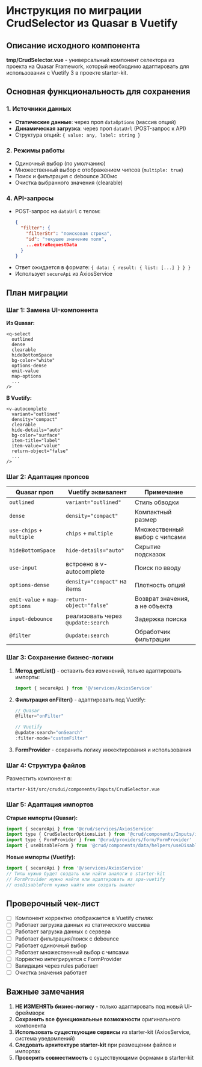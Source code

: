 # Инструкция по миграции CrudSelector из Quasar в Vuetify

## Описание исходного компонента
**tmp/CrudSelector.vue** - универсальный компонент селектора из проекта на Quasar Framework, который необходимо адаптировать для использования с Vuetify 3 в проекте starter-kit.

## Основная функциональность для сохранения

### 1. Источники данных
- **Статические данные**: через проп `dataOptions` (массив опций)
- **Динамическая загрузка**: через проп `dataUrl` (POST-запрос к API)
- Структура опций: `{ value: any, label: string }`

### 2. Режимы работы
- Одиночный выбор (по умолчанию)
- Множественный выбор с отображением чипсов (`multiple: true`)
- Поиск и фильтрация с debounce 300мс
- Очистка выбранного значения (clearable)

### 4. API-запросы
- POST-запрос на `dataUrl` с телом:
  ```json
  {
    "filter": {
      "filterStr": "поисковая строка",
      "id": "текущее значение поля",
      ...extraRequestData
    }
  }
  ```
- Ответ ожидается в формате: `{ data: { result: { list: [...] } } }`
- Использует `secureApi` из AxiosService



## План миграции

### Шаг 1: Замена UI-компонента
**Из Quasar:**
```vue
<q-select
  outlined
  dense
  clearable
  hideBottomSpace
  bg-color="white"
  options-dense
  emit-value
  map-options
  ...
/>
```

**В Vuetify:**
```vue
<v-autocomplete
  variant="outlined"
  density="compact"
  clearable
  hide-details="auto"
  bg-color="surface"
  item-title="label"
  item-value="value"
  return-object="false"
  ...
/>
```

### Шаг 2: Адаптация пропсов

| Quasar проп | Vuetify эквивалент | Примечание |
|------------|-------------------|------------|
| `outlined` | `variant="outlined"` | Стиль обводки |
| `dense` | `density="compact"` | Компактный размер |
| `use-chips` + `multiple` | `chips` + `multiple` | Множественный выбор с чипсами |
| `hideBottomSpace` | `hide-details="auto"` | Скрытие подсказок |
| `use-input` | встроено в v-autocomplete | Поиск по вводу |
| `options-dense` | `density="compact"` на items | Плотность опций |
| `emit-value` + `map-options` | `return-object="false"` | Возврат значения, а не объекта |
| `input-debounce` | реализовать через `@update:search` | Задержка поиска |
| `@filter` | `@update:search` | Обработчик фильтрации |

### Шаг 3: Сохранение бизнес-логики

1. **Метод getList()** - оставить без изменений, только адаптировать импорты:
   ```javascript
   import { secureApi } from '@/services/AxiosService'
   ```

2. **Фильтрация onFilter()** - адаптировать под Vuetify:
   ```javascript
   // Quasar
   @filter="onFilter"

   // Vuetify
   @update:search="onSearch"
   :filter-mode="customFilter"
   ```

3. **FormProvider** - сохранить логику инжектирования и использования

### Шаг 4: Структура файлов

Разместить компонент в:
```
starter-kit/src/crudui/components/Inputs/CrudSelector.vue
```

### Шаг 5: Адаптация импортов

**Старые импорты (Quasar):**
```javascript
import { secureApi } from '@crud/services/AxiosService'
import type { CrudSelectorOptionsList } from '@crud/components/Inputs/interfaces/CrudSelectorOptionInterface'
import type { FormProvider } from '@crud/providers/form/FormProvider'
import { useDisableForm } from '@crud/components/data/helpers/useDisableForm'
```

**Новые импорты (Vuetify):**
```javascript
import { secureApi } from '@/services/AxiosService'
// Типы нужно будет создать или найти аналоги в starter-kit
// FormProvider нужно найти или адаптировать из spa-vuetify
// useDisableForm нужно найти или создать аналог
```

## Проверочный чек-лист

- [ ] Компонент корректно отображается в Vuetify стилях
- [ ] Работает загрузка данных из статического массива
- [ ] Работает загрузка данных с сервера
- [ ] Работает фильтрация/поиск с debounce
- [ ] Работает одиночный выбор
- [ ] Работает множественный выбор с чипсами
- [ ] Корректно интегрируется с FormProvider
- [ ] Валидация через rules работает
- [ ] Очистка значения работает

## Важные замечания

1. **НЕ ИЗМЕНЯТЬ бизнес-логику** - только адаптировать под новый UI-фреймворк
2. **Сохранить все функциональные возможности** оригинального компонента
3. **Использовать существующие сервисы** из starter-kit (AxiosService, система уведомлений)
4. **Следовать архитектуре starter-kit** при размещении файлов и импортах
5. **Проверить совместимость** с существующими формами в starter-kit